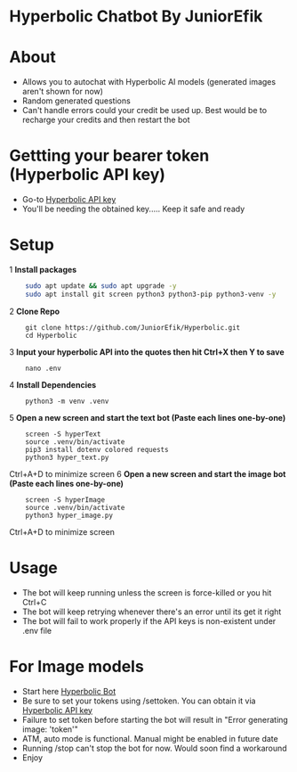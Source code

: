 # Hyperbolic Chatbot By JuniorEfik

# About
- Allows you to autochat with Hyperbolic AI models (generated images aren't shown for now)
- Random generated questions
- Can't handle errors could your credit be used up. Best would be to recharge your credits and then restart the bot

# Gettting your bearer token (Hyperbolic API key)
- Go-to [Hyperbolic API key](https://app.hyperbolic.xyz/settings) 
- You'll be needing the obtained key..... Keep it safe and ready

# Setup
1 **Install packages**
``` bash 
    sudo apt update && sudo apt upgrade -y
    sudo apt install git screen python3 python3-pip python3-venv -y
```
2 **Clone Repo**
```
    git clone https://github.com/JuniorEfik/Hyperbolic.git
    cd Hyperbolic
```
3 **Input your hyperbolic API into the quotes then hit Ctrl+X then Y to save**
```
    nano .env
```
4 **Install Dependencies**
```
    python3 -m venv .venv
```
5 **Open a new screen and start the text bot (Paste each lines one-by-one)**
```
    screen -S hyperText
    source .venv/bin/activate
    pip3 install dotenv colored requests
    python3 hyper_text.py
```
Ctrl+A+D to minimize screen
6 **Open a new screen and start the image bot (Paste each lines one-by-one)**
```
    screen -S hyperImage
    source .venv/bin/activate
    python3 hyper_image.py
```
Ctrl+A+D to minimize screen

# Usage
* The bot will keep running unless the screen is force-killed or you hit Ctrl+C
* The bot will keep retrying whenever there's an error until its get it right
* The bot will fail to work properly if the API keys is non-existent under .env file

# For Image models
* Start here [Hyperbolic Bot]()
* Be sure to set your tokens using /settoken. You can obtain it via [Hyperbolic API key](https://app.hyperbolic.xyz/settings) 
* Failure to set token before starting the bot will result in "Error generating image: 'token'"
* ATM, auto mode is functional. Manual might be enabled in future date
* Running /stop can't stop the bot for now. Would soon find a workaround
* Enjoy